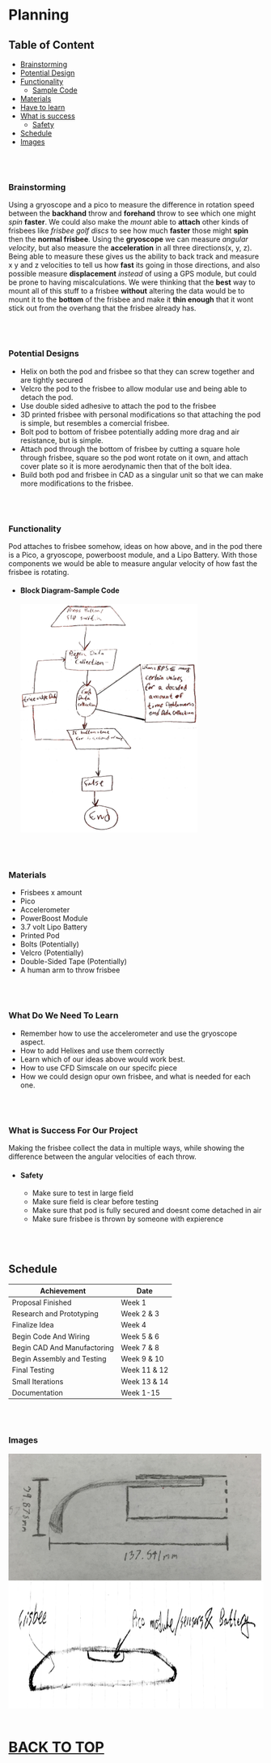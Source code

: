 # Planning

## Table of Content
* [Brainstorming](#brainstorming)
* [Potential Design](#potential-designs)
* [Functionality](#functionality)
   * [Sample Code](#block-diagram-sample-code)
* [Materials](#materials)
* [Have to learn](#what-do-we-need-to-learn)
* [What is success](#what-is-success-for-our-project)
   * [Safety](#safety)
* [Schedule](#schedule)
* [Images](#images) 


<br>
<br>


### Brainstorming
Using a gryoscope and a pico to measure the difference in rotation speed between the **backhand** throw and **forehand** throw to see which one might *spin* **faster**. We could also make the *mount* able to **attach** other kinds of frisbees like *frisbee golf discs* to see how much **faster** those might **spin** then the **normal frisbee**. Using the **gryoscope** we can measure *angular velocity*, but also measure the **acceleration** in all three directions(x, y, z). Being able to measure these gives us the ability to back track and measure x y and z velocities to tell us how **fast** its going in those directions, and also possible measure **displacement** *instead* of using a GPS module, but could be prone to having miscalculations. We were thinking that the **best** way to mount all of this stuff to a frisbee **without** altering the data would be to mount it to the **bottom** of the frisbee and make it **thin enough** that it wont stick out from the overhang that the frisbee already has.

<br>
<br>

### Potential Designs

* Helix on both the pod and frisbee so that they can screw together and are tightly secured
* Velcro the pod to the frisbee to allow modular use and being able to detach the pod.
* Use double sided adhesive to attach the pod to the frisbee
* 3D printed frisbee with personal modifications so that attaching the pod is simple, but resembles a comercial frisbee.
* Bolt pod to bottom of frisbee potentially adding more drag and air resistance, but is simple.
* Attach pod through the bottom of frisbee by cutting a square hole through frisbee, square so the pod wont rotate on it own, and attach cover plate so it is more aerodynamic then that of the bolt idea.
* Build both pod and frisbee in CAD as a singular unit so that we can make more modifications to the frisbee.

<br>
<br>

### Functionality
Pod attaches to frisbee somehow, ideas on how above, and in the pod there is a Pico, a gryoscope, powerboost module, and a Lipo Battery. With those components we would be able to measure angular velocity of how fast the frisbee is rotating.

  * #### Block Diagram-Sample Code
    <img src="Images/SampleCode.jpg" alt="Sample Code" width="350" height="450">

<br>
<br>

### Materials 

* Frisbees x amount
* Pico
* Accelerometer 
* PowerBoost Module
* 3.7 volt Lipo Battery
* Printed Pod 
* Bolts (Potentially)
* Velcro (Potentially)
* Double-Sided Tape (Potentially)
* A human arm to throw frisbee

<br>
<br>

### What Do We Need To Learn

* Remember how to use the accelerometer and use the gryoscope aspect. 
* How to add Helixes and use them correctly
* Learn which of our ideas above would work best.
* How to use CFD Simscale on our specifc piece
* How we could design opur own frisbee, and what is needed for each one.

<br>
<br>

### What is Success For Our Project
Making the frisbee collect the data in multiple ways, while showing the difference between the angular velocities of each throw. 

  * #### Safety 

      * Make sure to test in large field
      * Make sure field is clear before testing
      * Make sure that pod is fully secured and doesnt come detached in air
      * Make sure frisbee is thrown by someone with expierence

<br>
<br>

## Schedule

Achievement   |   Date  |
------------- |-------- |
Proposal Finished | Week 1 |
Research and Prototyping | Week 2 & 3 |
Finalize Idea | Week 4 |
Begin Code And Wiring | Week 5 & 6 |
Begin CAD And Manufactoring | Week 7 & 8 |
Begin Assembly and Testing | Week 9 & 10 |
Final Testing | Week 11 & 12 |
Small Iterations | Week 13 & 14 |
Documentation | Week 1-15 |

<br>
<br>

### Images

<img src="Images/Original_Frisbee_Idea.jpg" alt="first design ideas" width="500" height="250">
<img src="Images/Frisbee Iteration v.1.JPG" alt="first design ideas" width="850" height="250">





<br>
<br>


# [BACK TO TOP](#planning)
